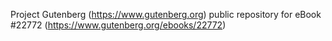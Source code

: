 Project Gutenberg (https://www.gutenberg.org) public repository for eBook #22772 (https://www.gutenberg.org/ebooks/22772)

